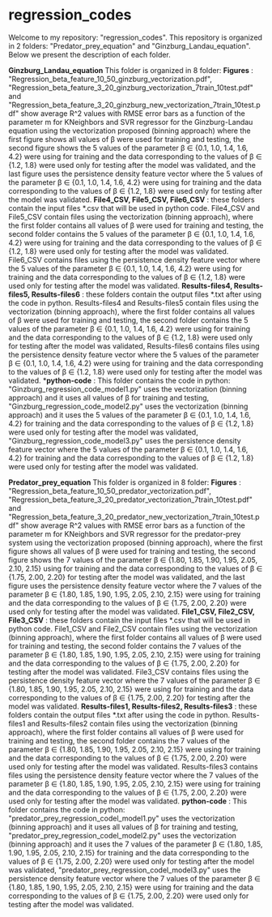 # regression_codes
Welcome to my repository: "regression_codes". This repository is organized in 2 folders: "Predator_prey_equation" and "Ginzburg_Landau_equation". Below we present the description of each folder.
 
 **Ginzburg_Landau_equation** This folder is organized in 8 folder:
    **Figures** : "Regression_beta_feature_10_50_ginzburg_vectorization.pdf", "Regression_beta_feature_3_20_ginzburg_vectorization_7train_10test.pdf" and "Regression_beta_feature_3_20_ginzburg_new_vectorization_7train_10test.pdf" show average R^2 values with RMSE error bars as a function of the parameter m for KNeighbors and SVR regressor for the Ginzburg-Landau equation using the vectorization proposed (binning approach) where the first figure shows all values of β were used for training and testing, the second figure shows the 5 values of the parameter β ∈ {0.1, 1.0, 1.4, 1.6, 4.2} were using for training and the data corresponding to the values of β ∈ {1.2, 1.8} were used only for testing after the model was validated, and the last figure uses the persistence density feature vector where the 5 values of the parameter β ∈ {0.1, 1.0, 1.4, 1.6, 4.2} were using for training and the data corresponding to the values of β ∈ {1.2, 1.8} were used only for testing after the model was validated.
  **File4_CSV, File5_CSV, File6_CSV** : these folders contain the input files *.csv that will be used in python code. File4_CSV and File5_CSV contain files using the vectorization (binning approach), where the first folder contains all values of β were used for training and testing, the second folder contains the 5 values of the parameter β ∈ {0.1, 1.0, 1.4, 1.6, 4.2} were using for training and the data corresponding to the values of β ∈ {1.2, 1.8} were used only for testing after the model was validated. File6_CSV contains files using the persistence density feature vector where the 5 values of the parameter β ∈ {0.1, 1.0, 1.4, 1.6, 4.2} were using for training and the data corresponding to the values of β ∈ {1.2, 1.8} were used only for testing after the model was validated.
  **Results-files4, Results-files5, Results-files6** : these folders contain the output files *.txt after using the code in python. Results-files4 and Results-files5 contain files using the vectorization (binning approach), where the first folder contains all values of β were used for training and testing, the second folder contains the 5 values of the parameter β ∈ {0.1, 1.0, 1.4, 1.6, 4.2} were using for training and the data corresponding to the values of β ∈ {1.2, 1.8} were used only for testing after the model was validated, Results-files6 contains files using the persistence density feature vector where the 5 values of the parameter β ∈ {0.1, 1.0, 1.4, 1.6, 4.2} were using for training and the data corresponding to the values of β ∈ {1.2, 1.8} were used only for testing after the model was validated.
  ***python-code** : This folder contains the code in python: "Ginzburg_regression_code_model1.py"  uses the vectorization (binning approach) and it uses all values of β for training and testing, "Ginzburg_regression_code_model2.py" uses the vectorization (binning approach) and it uses the 5 values of the parameter β ∈ {0.1, 1.0, 1.4, 1.6, 4.2} for training and the data corresponding to the values of β ∈ {1.2, 1.8} were used only for testing after the model was validated, "Ginzburg_regression_code_model3.py" uses the persistence density feature vector where the 5 values of the parameter β ∈ {0.1, 1.0, 1.4, 1.6, 4.2} for training and the data corresponding to the values of β ∈ {1.2, 1.8} were used only for testing after the model was validated.
  
  
  **Predator_prey_equation** This folder is organized in 8 folder:
    **Figures** :  "Regression_beta_feature_10_50_predator_vectorization.pdf", "Regression_beta_feature_3_20_predator_vectorization_7train_10test.pdf" and "Regression_beta_feature_3_20_predator_new_vectorization_7train_10test.pdf" show average R^2 values with RMSE error bars as a function of the parameter m for KNeighbors and SVR regressor for the predator-prey system using the vectorization proposed (binning approach), where the first figure shows all values of β were used for training and testing, the second figure shows the 7 values of the parameter β ∈ {1.80, 1.85, 1.90, 1.95, 2.05, 2.10, 2.15} using for training and the data corresponding to the values of β ∈ {1.75, 2.00, 2.20} for testing after the model was validated, and the last figure uses the persistence density feature vector where the 7 values of the parameter β ∈ {1.80, 1.85, 1.90, 1.95, 2.05, 2.10, 2.15} were using for training and the data corresponding to the values of β ∈ {1.75, 2.00, 2.20} were used only for testing after the model was validated.
   **File1_CSV, File2_CSV, File3_CSV** : these folders contain the input files *.csv that will be used in python code. File1_CSV and File2_CSV contain files using the vectorization (binning approach), where the first folder contains all values of β were used for training and testing, the second folder contains the 7 values of the parameter β ∈ {1.80, 1.85, 1.90, 1.95, 2.05, 2.10, 2.15} were using for training and the data corresponding to the values of β ∈ {1.75, 2.00, 2.20} for testing after the model was validated. File3_CSV contains files using the persistence density feature vector where the 7 values of the parameter β ∈ {1.80, 1.85, 1.90, 1.95, 2.05, 2.10, 2.15} were using for training and the data corresponding to the values of β ∈ {1.75, 2.00, 2.20} for testing after the model was validated.
   **Results-files1, Results-files2, Results-files3** : these folders contain the output files *.txt after using the code in python. Results-files1 and Results-files2 contain files using the vectorization (binning approach), where the first folder contains all values of β were used for training and testing, the second folder contains the 7 values of the parameter β ∈ {1.80, 1.85, 1.90, 1.95, 2.05, 2.10, 2.15} were using for training and the data corresponding to the values of β ∈ {1.75, 2.00, 2.20} were used only for testing after the model was validated. Results-files3 contains files using the persistence density feature vector where the 7 values of the parameter β ∈ {1.80, 1.85, 1.90, 1.95, 2.05, 2.10, 2.15} were using for training and the data corresponding to the values of β ∈ {1.75, 2.00, 2.20} were used only for testing after the model was validated.
   **python-code** : This folder contains the code in python: "predator_prey_regression_codel_model1.py" uses the vectorization (binning approach) and it uses all values of β for training and testing, "predator_prey_regression_codel_model2.py" uses the vectorization (binning approach) and it uses the 7 values of the parameter β ∈ {1.80, 1.85, 1.90, 1.95, 2.05, 2.10, 2.15} for training and the data corresponding to the values of β ∈ {1.75, 2.00, 2.20} were used only for testing after the model was validated, "predator_prey_regression_codel_model3.py" uses the persistence density feature vector where the 7 values of the parameter β ∈ {1.80, 1.85, 1.90, 1.95, 2.05, 2.10, 2.15} were using for training and the data corresponding to the values of β ∈ {1.75, 2.00, 2.20} were used only for testing after the model was validated.
   
